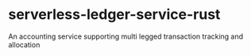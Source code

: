 # serverless-ledger-service-rust
An accounting service supporting multi legged transaction tracking and allocation
